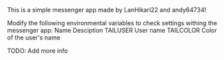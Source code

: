 This is a simple messenger app made by LanHikari22 and andy64734!

Modify the following environmental variables to check settings withing
the messenger app:
Name		Desciption
TAILUSER	User name
TAILCOLOR	Color of the user's name

TODO: Add more info

